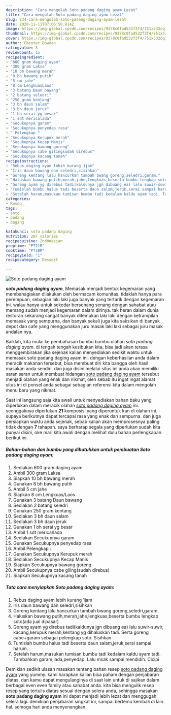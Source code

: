 ```yaml
---
description: "Cara mengolah Soto padang daging ayam Lezat"
title: "Cara mengolah Soto padang daging ayam Lezat"
slug: 234-cara-mengolah-soto-padang-daging-ayam-lezat
date: 2020-11-11T07:06:50.814Z
image: https://img-global.cpcdn.com/recipes/9378c0fad532f3f4/751x532cq70/soto-padang-daging-ayam-foto-resep-utama.jpg
thumbnail: https://img-global.cpcdn.com/recipes/9378c0fad532f3f4/751x532cq70/soto-padang-daging-ayam-foto-resep-utama.jpg
cover: https://img-global.cpcdn.com/recipes/9378c0fad532f3f4/751x532cq70/soto-padang-daging-ayam-foto-resep-utama.jpg
author: Chester Bowman
ratingvalue: 3
reviewcount: 15
recipeingredient:
- "600 gram daging ayam"
- "300 gram Laksa"
- "10 bh bawang merah"
- "8 bh bawang putih"
- "5 cm jahe"
- "8 cm LengkuasLaos"
- "3 batang Daun bawang"
- "2 batang seledri"
- "250 gram kentang"
- "3 bh daun salam"
- "3 bh daun jeruk"
- "1 bh serai yg besar"
- "1 sdt mericalada"
- "Secukupnya garam"
- "Secukupnya penyedap rasa"
- " Pelengkap "
- "Secukupnya Kerupuk merah"
- "Secukupnya Kecap Manis"
- "Secukupnya bawang goreng"
- "Secukupnya cabe gilingsudah direbus"
- "Secukupnya kacang tanah"
recipeinstructions:
- "Rebus daging ayam lebih kurang 1jam"
- "Iris daun bawang dan seledri,sisihkan"
- "Goreng kentang lalu hancurkan tambah bwang goreng,seledri,garam."
- "Haluskan bawang putih,merah,jahe,lengkuas,beserta bumbu lengkap soto(ada jual dipasar)"
- "Goreng ayam yg direbus tadi(kaldunya jgn dibuang ea) lalu suwir-suwir, kacang,kerupuk merah,kentang yg dihaluskan tadi. Serta goreng cabe+garam sebagai pelengkap soto. Sisihkan"
- "Tumislah bumbu halus tadi beserta daun salam,jeruk,serai sampai harum."
- "Setelah harum,masukan tumisan bumbu tadi kedalam kaldu ayam tadi. Tambahkan garam,lada,penyedap. Lalu msak sampai mendidih. Cicipi"
categories:
- Resep
tags:
- soto
- padang
- daging

katakunci: soto padang daging 
nutrition: 297 calories
recipecuisine: Indonesian
preptime: "PT11M"
cooktime: "PT38M"
recipeyield: "1"
recipecategory: Dessert

---
```



![Soto padang daging ayam](https://img-global.cpcdn.com/recipes/9378c0fad532f3f4/751x532cq70/soto-padang-daging-ayam-foto-resep-utama.jpg)

<b><i>soto padang daging ayam</i></b>, Memasak menjadi bentuk kegemaran yang membahagiakan dilakukan oleh bermacam komunitas. tidaklah hanya para perempuan, sebagian laki laki juga banyak yang tertarik dengan kegemaran ini. walau hanya untuk sekedar bersenang senang dengan sahabat atau memang sudah menjadi kegemaran dalam dirinya. tak heran dalam dunia restoran sekarang sangat banyak ditemukan laki laki dengan ketrampilan memasak yang sempurna, dan banyak sekali juga kita saksikan di banyak depot dan cafe yang menggunakan juru masak laki laki sebagai juru masak andalan nya.

Baiklah, kita mulai ke pembahasan bumbu bumbu olahan <i>soto padang daging ayam</i>. di tengah tengah kesibukan kita, bisa jadi akan terasa menggembirakan jika sejenak kalian menyediakan sedikit waktu untuk memasak soto padang daging ayam ini. dengan keberhasilan anda dalam meracik makanan tersebut, bisa membuat diri kita bangga oleh hasil masakan anda sendiri. dan juga disini melalui situs ini anda akan memiliki saran saran untuk membuat hidangan <u>soto padang daging ayam</u> tersebut menjadi olahan yang enak dan nikmat, oleh sebab itu ingat ingat alamat situs ini di ponsel anda sebagai sebagian referensi kita dalam mengolah menu baru yang nikmat.




Saat ini langsung saja kita awali untuk menyediakan bahan baku yang diperlukan dalam meracik olahan <u><i>soto padang daging ayam</i></u> ini. seenggaknya diperlukan <b>21</b> komposisi yang diperuntuk kan di olahan ini. supaya berikutnya dapat tercapai rasa yang enak dan sempurna. dan juga persiapkan waktu anda sejenak, sebab kalian akan memprosesnya paling tidak dengan <b>7</b> tahapan. saya berharap segala yang diperlukan sudah kita punyai disini, oke mari kita awali dengan melihat dulu bahan perlengkapan berikut ini.

<!--inarticleads1-->

##### Bahan-bahan dan bumbu yang dibutuhkan untuk pembuatan Soto padang daging ayam:

1. Sediakan 600 gram daging ayam
1. Ambil 300 gram Laksa
1. Siapkan 10 bh bawang merah
1. Gunakan 8 bh bawang putih
1. Ambil 5 cm jahe
1. Siapkan 8 cm Lengkuas/Laos
1. Gunakan 3 batang Daun bawang
1. Sediakan 2 batang seledri
1. Gunakan 250 gram kentang
1. Sediakan 3 bh daun salam
1. Sediakan 3 bh daun jeruk
1. Gunakan 1 bh serai yg besar
1. Ambil 1 sdt merica/lada
1. Sediakan Secukupnya garam
1. Gunakan Secukupnya penyedap rasa
1. Ambil  Pelengkap :
1. Gunakan Secukupnya Kerupuk merah
1. Sediakan Secukupnya Kecap Manis
1. Siapkan Secukupnya bawang goreng
1. Ambil Secukupnya cabe giling(sudah direbus)
1. Siapkan Secukupnya kacang tanah




<!--inarticleads2-->

##### Tata cara menyiapkan Soto padang daging ayam:

1. Rebus daging ayam lebih kurang 1jam
1. Iris daun bawang dan seledri,sisihkan
1. Goreng kentang lalu hancurkan tambah bwang goreng,seledri,garam.
1. Haluskan bawang putih,merah,jahe,lengkuas,beserta bumbu lengkap soto(ada jual dipasar)
1. Goreng ayam yg direbus tadi(kaldunya jgn dibuang ea) lalu suwir-suwir, kacang,kerupuk merah,kentang yg dihaluskan tadi. Serta goreng cabe+garam sebagai pelengkap soto. Sisihkan
1. Tumislah bumbu halus tadi beserta daun salam,jeruk,serai sampai harum.
1. Setelah harum,masukan tumisan bumbu tadi kedalam kaldu ayam tadi. Tambahkan garam,lada,penyedap. Lalu msak sampai mendidih. Cicipi




Demikian sedikit ulasan masakan tentang bahan resep <u>soto padang daging ayam</u> yang yummy. kami harapkan kalian bisa paham dengan penjabaran diatas, dan kamu dapat mengulanginya di saat lain untuk di sajikan dalam berbagai even even family atau sahabat anda. kita bisa mengulik resep resep yang tertulis diatas sesuai dengan selera anda, sehingga masakan <b>soto padang daging ayam</b> ini dapat menjadi lebih lezat dan menggugah selera lagi. demikian penjabaran singkat ini, sampai bertemu kembali di lain hal. semoga hari anda menyenangkan.
